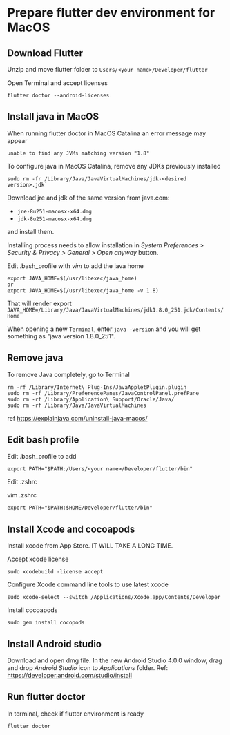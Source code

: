 # Prepare flutter dev environment for MacOS

## Download Flutter

Unzip and move flutter folder to `Users/<your name>/Developer/flutter`

Open Terminal and accept licenses
```
flutter doctor --android-licenses
```

## Install java in MacOS

When running flutter doctor in MacOS Catalina an error message may appear

```
unable to find any JVMs matching version "1.8"
```

To configure java in MacOS Catalina, remove any JDKs previously installed 

```
sudo rm -fr /Library/Java/JavaVirtualMachines/jdk-<desired version>.jdk`
```

Download jre and jdk of the same version from java.com:

- `jre-8u251-macosx-x64.dmg`
- `jdk-8u251-macosx-x64.dmg` 

and install them.

Installing process needs to allow installation in *System Preferences > Security & Privacy > General > Open anyway* button. 

Edit .bash_profile with *vim* to add the java home
```
export JAVA_HOME=$(/usr/libexec/java_home)
or
export JAVA_HOME=$(/usr/libexec/java_home -v 1.8)
```

That will render export `JAVA_HOME=/Library/Java/JavaVirtualMachines/jdk1.8.0_251.jdk/Contents/Home`


When opening a new `Terminal`, enter `java -version` and you will get something as "java version 1.8.0_251".

## Remove java

To remove Java completely, go to Terminal 
```
rm -rf /Library/Internet\ Plug-Ins/JavaAppletPlugin.plugin  
sudo rm -rf /Library/PreferencePanes/JavaControlPanel.prefPane  
sudo rm -rf /Library/Application\ Support/Oracle/Java/ 
sudo rm -rf /Library/Java/JavaVirtualMachines 
```
ref https://explainjava.com/uninstall-java-macos/

## Edit bash profile

Edit .bash_profile to add
```
export PATH="$PATH:/Users/<your name>/Developer/flutter/bin"
```

Edit .zshrc

vim .zshrc
```
export PATH="$PATH:$HOME/Developer/flutter/bin"
```

## Install Xcode and cocoapods

Install xcode from App Store. IT WILL TAKE A LONG TIME.

Accept xcode license
```
sudo xcodebuild -license accept
```

Configure Xcode command line tools to use latest xcode
```
sudo xcode-select --switch /Applications/Xcode.app/Contents/Developer
```

Install cocoapods
```
sudo gem install cocopods
```

## Install Android studio

Download and open dmg file. In the new Android Studio 4.0.0 window, drag and drop *Android Studio* icon to *Applications* folder.
Ref: https://developer.android.com/studio/install

## Run flutter doctor

In terminal, check if flutter environment is ready

```
flutter doctor
```
